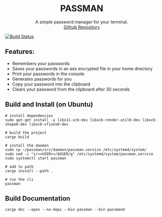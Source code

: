<h1 align="center">
    PASSMAN
</h1>

<p align="center">
A simple password manager for your terminal.<br>
<a href="https://github.com/mindray87/passman">Github Repository</a>
</p>

[![Build Status](https://travis-ci.com/mindray87/passman.svg?token=ziwkzZeesRqGqDpdiqQf&branch=master)](https://travis-ci.com/mindray87/passman)

## Features:

* Remembers your passwords
* Saves your passwords in an aes encrypted file in your home directory
* Print your passwords in the console
* Generates passwords for you
* Copy your password into the clipboard
* Clears your password from the clipboard after 30 seconds

## Build and Install (on Ubuntu)
```shell script
# install dependencies
sudo apt-get install -y libx11-xcb-dev libxcb-render-util0-dev libxcb-shape0-dev libxcb-xfixes0-dev

# build the project
cargo build

# install the daemon
sudo cp ~/passman/src/daemon/passman.service /etc/systemd/system/
sudo sed -i "s/<<USER>>/$USER/g" /etc/systemd/system/passman.service
sudo systemctl start passman

# add to path
cargo install --path .

# run the cli
passman
```

## Build Documentation
```shell script
cargo doc --open --no-deps --bin passman --bin passmand 
```